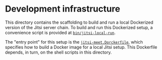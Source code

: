 # Development infrastructure

This directory contains the scaffolding to build and run a local Dockerized
version of the Jitsi server chain. To build and run this Dockerized setup, a
convenience script is provided at [`bin/jitsi-local-run`](../bin/jitsi-local-run).

The "entry point" for this setup is the
[`jitsi-meet.Dorckerfile`](jitsi-meet.Dockerfile), which specifies how to
build a Docker image for a local Jitsi setup. This Dockerfile depends, in
turn, on the shell scripts in this directory.
